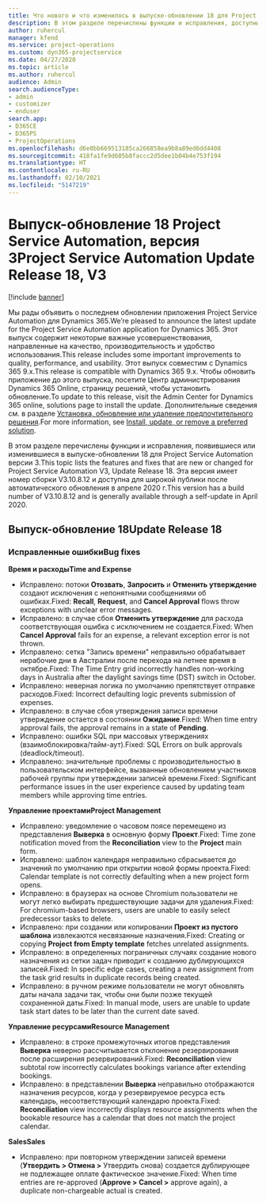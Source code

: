 ```yaml
---
title: Что нового и что изменилось в выпуске-обновлении 18 для Project Service Automation версии 3
description: В этом разделе перечислены функции и исправления, доступные в выпуске-обновлении 18 для Project Service Automation версии 3.
author: ruhercul
manager: kfend
ms.service: project-operations
ms.custom: dyn365-projectservice
ms.date: 04/27/2020
ms.topic: article
ms.author: ruhercul
audience: Admin
search.audienceType:
- admin
- customizer
- enduser
search.app:
- D365CE
- D365PS
- ProjectOperations
ms.openlocfilehash: d6e0bb669513185ca266858ea9b8a89ed6dd4408
ms.sourcegitcommit: 418fa1fe9d605b8faccc2d5dee1b04b4e753f194
ms.translationtype: HT
ms.contentlocale: ru-RU
ms.lasthandoff: 02/10/2021
ms.locfileid: "5147219"
---
```

# <a name="project-service-automation-update-release-18-v3"></a><span data-ttu-id="61582-103">Выпуск-обновление 18 Project Service Automation, версия 3</span><span class="sxs-lookup"><span data-stu-id="61582-103">Project Service Automation Update Release 18, V3</span></span>

[!include [banner](../includes/psa-now-project-operations.md)]

<span data-ttu-id="61582-104">Мы рады объявить о последнем обновлении приложения Project Service Automation для Dynamics 365.</span><span class="sxs-lookup"><span data-stu-id="61582-104">We’re pleased to announce the latest update for the Project Service Automation application for Dynamics 365.</span></span> <span data-ttu-id="61582-105">Этот выпуск содержит некоторые важные усовершенствования, направленные на качество, производительность и удобство использования.</span><span class="sxs-lookup"><span data-stu-id="61582-105">This release includes some important improvements to quality, performance, and usability.</span></span> <span data-ttu-id="61582-106">Этот выпуск совместим с Dynamics 365 9.x.</span><span class="sxs-lookup"><span data-stu-id="61582-106">This release is compatible with Dynamics 365 9.x.</span></span> <span data-ttu-id="61582-107">Чтобы обновить приложение до этого выпуска, посетите Центр администрирования Dynamics 365 Online, страницу решений, чтобы установить обновление.</span><span class="sxs-lookup"><span data-stu-id="61582-107">To update to this release, visit the Admin Center for Dynamics 365 online, solutions page to install the update.</span></span> <span data-ttu-id="61582-108">Дополнительные сведения см. в разделе [Установка, обновление или удаление предпочтительного решения](https://docs.microsoft.com/power-platform/admin/install-remove-preferred-solution).</span><span class="sxs-lookup"><span data-stu-id="61582-108">For more information, see [Install, update, or remove a preferred solution](https://docs.microsoft.com/power-platform/admin/install-remove-preferred-solution).</span></span>

<span data-ttu-id="61582-109">В этом разделе перечислены функции и исправления, появившиеся или изменившиеся в выпуске-обновлении 18 для Project Service Automation версии 3.</span><span class="sxs-lookup"><span data-stu-id="61582-109">This topic lists the features and fixes that are new or changed for Project Service Automation V3, Update Release 18.</span></span> <span data-ttu-id="61582-110">Эта версия имеет номер сборки V3.10.8.12 и доступна для широкой публики после автоматического обновления в апреле 2020 г.</span><span class="sxs-lookup"><span data-stu-id="61582-110">This version has a build number of V3.10.8.12 and is generally available through a self-update in April 2020.</span></span>

## <a name="update-release-18"></a><span data-ttu-id="61582-111">Выпуск-обновление 18</span><span class="sxs-lookup"><span data-stu-id="61582-111">Update Release 18</span></span>

### <a name="bug-fixes"></a><span data-ttu-id="61582-112">Исправленные ошибки</span><span class="sxs-lookup"><span data-stu-id="61582-112">Bug fixes</span></span>

<span data-ttu-id="61582-113">**Время и расходы**</span><span class="sxs-lookup"><span data-stu-id="61582-113">**Time and Expense**</span></span>

- <span data-ttu-id="61582-114">Исправлено: потоки **Отозвать**, **Запросить** и **Отменить утверждение** создают исключения с непонятными сообщениями об ошибках.</span><span class="sxs-lookup"><span data-stu-id="61582-114">Fixed: **Recall**, **Request**, and **Cancel Approval** flows throw exceptions with unclear error messages.</span></span>
- <span data-ttu-id="61582-115">Исправлено: в случае сбоя **Отменить утверждение** для расхода соответствующая ошибка с исключением не создается.</span><span class="sxs-lookup"><span data-stu-id="61582-115">Fixed: When **Cancel Approval** fails for an expense, a relevant exception error is not thrown.</span></span>
- <span data-ttu-id="61582-116">Исправлено: сетка "Запись времени" неправильно обрабатывает нерабочие дни в Австралии после перехода на летнее время в октябре.</span><span class="sxs-lookup"><span data-stu-id="61582-116">Fixed: The Time Entry grid incorrectly handles non-working days in Australia after the daylight savings time (DST) switch in October.</span></span>
- <span data-ttu-id="61582-117">Исправлено: неверная логика по умолчанию препятствует отправке расходов.</span><span class="sxs-lookup"><span data-stu-id="61582-117">Fixed: Incorrect defaulting logic prevents submission of expenses.</span></span>
- <span data-ttu-id="61582-118">Исправлено: в случае сбоя утверждения записи времени утверждение остается в состоянии **Ожидание**.</span><span class="sxs-lookup"><span data-stu-id="61582-118">Fixed: When time entry approval fails, the approval remains in a state of **Pending**.</span></span>
- <span data-ttu-id="61582-119">Исправлено: ошибки SQL при массовых утверждениях (взаимоблокировка/тайм-аут).</span><span class="sxs-lookup"><span data-stu-id="61582-119">Fixed: SQL Errors on bulk approvals (deadlock/timeout).</span></span>
- <span data-ttu-id="61582-120">Исправлено: значительные проблемы с производительностью в пользовательском интерфейсе, вызванные обновлением участников рабочей группы при утверждении записей времени.</span><span class="sxs-lookup"><span data-stu-id="61582-120">Fixed: Significant performance issues in the user experience caused by updating team members while approving time entries.</span></span>

<span data-ttu-id="61582-121">**Управление проектами**</span><span class="sxs-lookup"><span data-stu-id="61582-121">**Project Management**</span></span>

- <span data-ttu-id="61582-122">Исправлено: уведомление о часовом поясе перемещено из представления **Выверка** в основную форму **Проект**.</span><span class="sxs-lookup"><span data-stu-id="61582-122">Fixed: Time zone notification moved from the **Reconciliation** view to the **Project** main form.</span></span>
- <span data-ttu-id="61582-123">Исправлено: шаблон календаря неправильно сбрасывается до значений по умолчанию при открытии новой формы проекта.</span><span class="sxs-lookup"><span data-stu-id="61582-123">Fixed: Calendar template is not correctly defaulting when a new project form opens.</span></span>
- <span data-ttu-id="61582-124">Исправлено: в браузерах на основе Chromium пользователи не могут легко выбирать предшествующие задачи для удаления.</span><span class="sxs-lookup"><span data-stu-id="61582-124">Fixed: For chromium-based browsers, users are unable to easily select predecessor tasks to delete.</span></span>
- <span data-ttu-id="61582-125">Исправлено: при создании или копировании **Проект из пустого шаблона** извлекаются несвязанные назначения.</span><span class="sxs-lookup"><span data-stu-id="61582-125">Fixed: Creating or copying **Project from Empty template** fetches unrelated assignments.</span></span>
- <span data-ttu-id="61582-126">Исправлено: в определенных пограничных случаях создание нового назначения из сетки задач приводит к созданию дублирующихся записей.</span><span class="sxs-lookup"><span data-stu-id="61582-126">Fixed: In specific edge cases, creating a new assignment from the task grid results in duplicate records being created.</span></span>
- <span data-ttu-id="61582-127">Исправлено: в ручном режиме пользователи не могут обновлять даты начала задачи так, чтобы они были позже текущей сохраненной даты.</span><span class="sxs-lookup"><span data-stu-id="61582-127">Fixed: In manual mode, users are unable to update task start dates to be later than the current date saved.</span></span>

<span data-ttu-id="61582-128">**Управление ресурсами**</span><span class="sxs-lookup"><span data-stu-id="61582-128">**Resource Management**</span></span>

- <span data-ttu-id="61582-129">Исправлено: в строке промежуточных итогов представления **Выверка** неверно рассчитывается отклонение резервирования после расширения резервирований.</span><span class="sxs-lookup"><span data-stu-id="61582-129">Fixed: **Reconciliation** view subtotal row incorrectly calculates bookings variance after extending bookings.</span></span>
- <span data-ttu-id="61582-130">Исправлено: в представлении **Выверка** неправильно отображаются назначения ресурсов, когда у резервируемое ресурса есть календарь, несоответствующий календарю проекта.</span><span class="sxs-lookup"><span data-stu-id="61582-130">Fixed: **Reconciliation** view incorrectly displays resource assignments when the bookable resource has a calendar that does not match the project calendar.</span></span>

<span data-ttu-id="61582-131">**Sales**</span><span class="sxs-lookup"><span data-stu-id="61582-131">**Sales**</span></span>

- <span data-ttu-id="61582-132">Исправлено: при повторном утверждении записей времени (**Утвердить > Отмена >** Утвердить снова) создается дублирующее не подлежащее оплате фактическое значение.</span><span class="sxs-lookup"><span data-stu-id="61582-132">Fixed: When time entries are re-approved (**Approve > Cancel >** approve again), a duplicate non-chargeable actual is created.</span></span>
